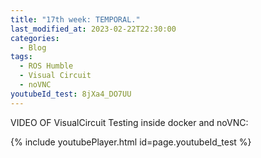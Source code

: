 ```yaml
---
title: "17th week: TEMPORAL."
last_modified_at: 2023-02-22T22:30:00
categories:
  - Blog
tags:
  - ROS Humble
  - Visual Circuit
  - noVNC
youtubeId_test: 8jXa4_DO7UU
---
```


VIDEO OF VisualCircuit Testing inside docker and noVNC:

{% include youtubePlayer.html id=page.youtubeId_test %}



